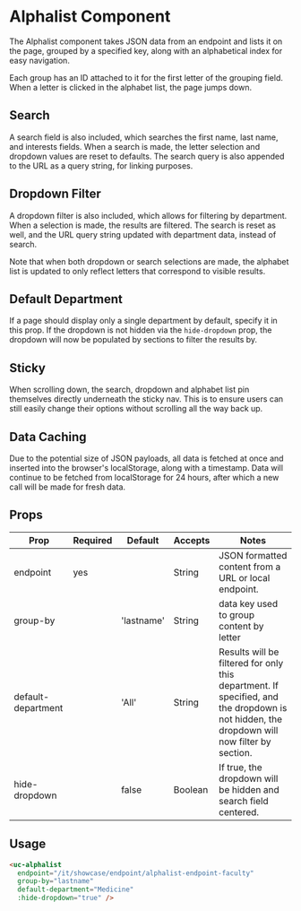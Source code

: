 # Alphalist Component

The Alphalist component takes JSON data from an endpoint and lists it on the page, grouped by a specified key, along with an alphabetical index for easy navigation.

Each group has an ID attached to it for the first letter of the grouping field. When a letter is clicked in the alphabet list, the page jumps down. 

## Search
A search field is also included, which searches the first name, last name, and interests fields. When a search is made, the letter selection and dropdown values are reset to defaults. The search query is also appended to the URL as a query string, for linking purposes.

## Dropdown Filter
A dropdown filter is also included, which allows for filtering by department. When a selection is made, the results are filtered. The search is reset as well, and the URL query string updated with department data, instead of search.

Note that when both dropdown or search selections are made, the alphabet list is updated to only reflect letters that correspond to visible results. 

## Default Department
If a page should display only a single department by default, specify it in this prop. If the dropdown is not hidden via the `hide-dropdown` prop, the dropdown will now be populated by sections to filter the results by.

## Sticky
When scrolling down, the search, dropdown and alphabet list pin themselves directly underneath the sticky nav. This is to ensure users can still easily change their options without scrolling all the way back up. 

## Data Caching
Due to the potential size of JSON payloads, all data is fetched at once and inserted into the browser's localStorage, along with a timestamp. Data will continue to be fetched from localStorage for 24 hours, after which a new call will be made for fresh data.

## Props
| Prop               | Required | Default    | Accepts | Notes                                                                                                                                     |
|--------------------|----------|------------|---------|-------------------------------------------------------------------------------------------------------------------------------------------|
| endpoint           | yes      |            | String  | JSON formatted content from a URL or local endpoint.                                                                                      |
| group-by           |          | 'lastname' | String  | data key used to group content by letter                                                                                                  |
| default-department |          | 'All'      | String  | Results will be filtered for only this department. If specified, and the dropdown is not hidden, the dropdown will now filter by section. |
| hide-dropdown      |          | false      | Boolean | If true, the dropdown will be hidden and search field centered.                                                                           |

## Usage
```html
<uc-alphalist 
  endpoint="/it/showcase/endpoint/alphalist-endpoint-faculty"
  group-by="lastname"
  default-department="Medicine"
  :hide-dropdown="true" />
```
